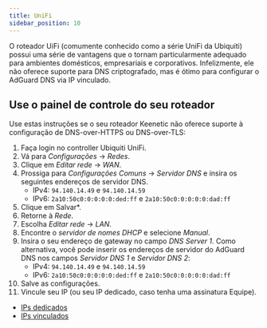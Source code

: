 ```yaml
---
title: UniFi
sidebar_position: 10
---
```


O roteador UiFi (comumente conhecido como a série UniFi da Ubiquiti) possui uma série de vantagens que o tornam particularmente adequado para ambientes domésticos, empresariais e corporativos. Infelizmente, ele não oferece suporte para DNS criptografado, mas é ótimo para configurar o AdGuard DNS via IP vinculado.

## Use o painel de controle do seu roteador

Use estas instruções se o seu roteador Keenetic não oferece suporte à configuração de DNS-over-HTTPS ou DNS-over-TLS:

1. Faça login no controller Ubiquiti UniFi.
2. Vá para _Configurações_ → _Redes_.
3. Clique em _Editar rede_ → _WAN_.
4. Prossiga para _Configurações Comuns_ → _Servidor DNS_ e insira os seguintes endereços de servidor DNS.
    - IPv4: `94.140.14.49` e `94.140.14.59`
    - IPv6: `2a10:50c0:0:0:0:0:ded:ff` e `2a10:50c0:0:0:0:0:dad:ff`
5. Clique em Salvar\*.
6. Retorne à _Rede_.
7. Escolha _Editar rede_ → _LAN_.
8. Encontre o _servidor de nomes DHCP_ e selecione _Manual_.
9. Insira o seu endereço de gateway no campo _DNS Server 1_. Como alternativa, você pode inserir os endereços de servidor do AdGuard DNS nos campos _Servidor DNS 1_ e _Servidor DNS 2_:
    - IPv4: `94.140.14.49` e `94.140.14.59`
    - IPv6: `2a10:50c0:0:0:0:0:ded:ff` e `2a10:50c0:0:0:0:0:dad:ff`
10. Salve as configurações.
11. Vincule seu IP (ou seu IP dedicado, caso tenha uma assinatura Equipe).

- [IPs dedicados](private-dns/connect-devices/other-options/dedicated-ip.md)
- [IPs vinculados](private-dns/connect-devices/other-options/linked-ip.md)
